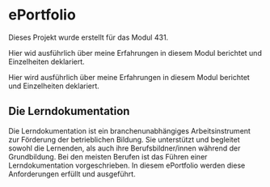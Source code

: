 # **ePortfolio**


Dieses Projekt wurde erstellt für das Modul 431.

Hier wid ausführlich über meine Erfahrungen in diesem Modul berichtet und Einzelheiten deklariert.

Hier wird ausführlich über meine Erfahrungen in diesem Modul berichtet und Einzelheiten deklariert.


## Die Lerndokumentation

Die Lerndokumentation ist ein branchenunabhängiges Arbeitsinstrument zur Förderung der betrieblichen Bildung. Sie unterstützt und begleitet sowohl die Lernenden, als auch ihre Berufsbildner/innen während der Grundbildung. Bei den meisten Berufen ist das Führen einer Lerndokumentation vorgeschrieben. In diesem ePortfolio werden diese Anforderungen erfüllt und ausgeführt.
